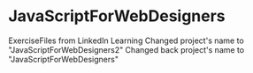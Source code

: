 # JavaScriptForWebDesigners
ExerciseFiles from LinkedIn Learning
Changed project's name to "JavaScriptForWebDesigners2"
Changed back project's name to "JavaScriptForWebDesigners"
